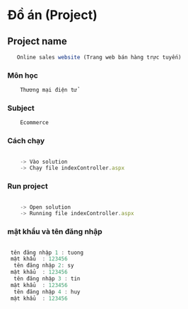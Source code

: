 # Đồ án (Project)
## Project name
```js 
   Online sales website (Trang web bán hàng trực tuyến)
```
### Môn học
```js 
    Thương mại điện tử
```
### Subject

```js 
    Ecommerce
```

### Cách chạy
```js 

    -> Vào solution 
    -> Chạy file indexController.aspx
```
### Run project
```js 

    -> Open solution
    -> Running file indexController.aspx
```

### mật khẩu và tên đăng nhập
```js 

 tên đăng nhập 1 : tuong 
 mật khẩu  : 123456
  tên đăng nhập 2: sy 
 mật khẩu  : 123456
  tên đăng nhập 3 : tin 
 mật khẩu  : 123456
  tên đăng nhập 4 : huy 
 mật khẩu  : 123456


```